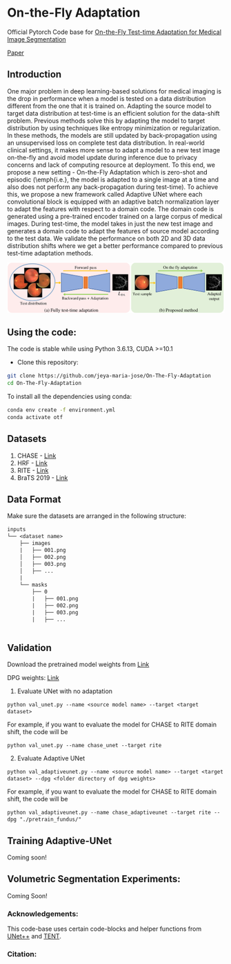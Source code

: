# On-the-Fly Adaptation

Official Pytorch Code base for [On-the-Fly Test-time Adaptation for Medical Image Segmentation]()

[Paper]()

## Introduction

One major problem in deep learning-based solutions for medical imaging is the drop in performance when a model is tested on a data distribution different from the one that it is trained on.  Adapting the source model to target data distribution at test-time is an efficient solution for the data-shift problem. Previous methods solve this by adapting the model to target distribution by using techniques like entropy minimization or regularization. In these methods, the models are still updated by back-propagation using an unsupervised loss on complete test data distribution. In real-world clinical settings, it makes more sense to adapt a model to a new test image on-the-fly and avoid model update during inference due to privacy concerns and lack of computing resource at deployment. To this end, we propose a new setting - On-the-Fly Adaptation which is zero-shot and episodic (\emph{i.e.}, the model is adapted to a single image at a time and also does not perform any back-propagation during test-time). To achieve this, we propose a new framework called Adaptive UNet where each convolutional block is equipped with an adaptive batch normalization layer to adapt the features with respect to a domain code. The domain code is generated using a pre-trained encoder trained on a large corpus of medical images. During test-time, the model takes in just the new test image and generates a domain code to adapt the features of source model according to the test data. We validate the performance on both 2D and 3D data distribution shifts where we get a better performance compared to previous test-time adaptation methods.


<p align="center">
  <img src="imgs/otf.png" width="800"/>
</p>


## Using the code:

The code is stable while using Python 3.6.13, CUDA >=10.1

- Clone this repository:
```bash
git clone https://github.com/jeya-maria-jose/On-The-Fly-Adaptation
cd On-The-Fly-Adaptation
```

To install all the dependencies using conda:

```bash
conda env create -f environment.yml
conda activate otf
```


## Datasets

1) CHASE - [Link](https://blogs.kingston.ac.uk/retinal/chasedb1/)
2) HRF - [Link](https://challenge.isic-archive.com/data/)
3) RITE - [Link](https://www5.cs.fau.de/research/data/fundus-images/)
4) BraTS 2019 - [Link](https://www.med.upenn.edu/cbica/brats2019/data.html)

## Data Format

Make sure the datasets are arranged in the following structure:

```
inputs
└── <dataset name>
    ├── images
    |   ├── 001.png
    │   ├── 002.png
    │   ├── 003.png
    │   ├── ...
    |
    └── masks
        ├── 0
        |   ├── 001.png
        |   ├── 002.png
        |   ├── 003.png
        |   ├── ...
 
```

## Validation

Download the pretrained model weights from [Link](https://drive.google.com/drive/folders/1_8gMlFQHlzpEQyzviET4UzRRDiURWbjk?usp=sharing)

DPG weights: [Link](https://drive.google.com/drive/folders/1CqdLQyBBQQmjrFxub7bzNuLeXHQtMSTo?usp=sharing)

1. Evaluate UNet with no adaptation

```
python val_unet.py --name <source model name> --target <target dataset> 
```
For example, if you want to evaluate the model for CHASE to RITE domain shift, the code will be 

```
python val_unet.py --name chase_unet --target rite 
```

2. Evaluate Adaptive UNet
```
python val_adaptiveunet.py --name <source model name> --target <target dataset> --dpg <folder directory of dpg weights>
```

For example, if you want to evaluate the model for CHASE to RITE domain shift, the code will be 

```
python val_adaptiveunet.py --name chase_adaptiveunet --target rite --dpg "./pretrain_fundus/"
```

## Training Adaptive-UNet

Coming soon!

## Volumetric Segmentation Experiments:

Coming Soon!

### Acknowledgements:

This code-base uses certain code-blocks and helper functions from [UNet++](https://github.com/4uiiurz1/pytorch-nested-unet) and [TENT](https://github.com/DequanWang/tent).

### Citation: